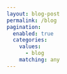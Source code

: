 ```yaml
---
layout: blog-post
permalink: /blog
pagination:
  enabled: true
  categories:
    values:
      - blog
    matching: any
---
```

